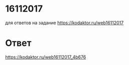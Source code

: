 # 16112017
для ответов на задание https://kodaktor.ru/web16112017

# Ответ
https://kodaktor.ru/web16112017_4b676
